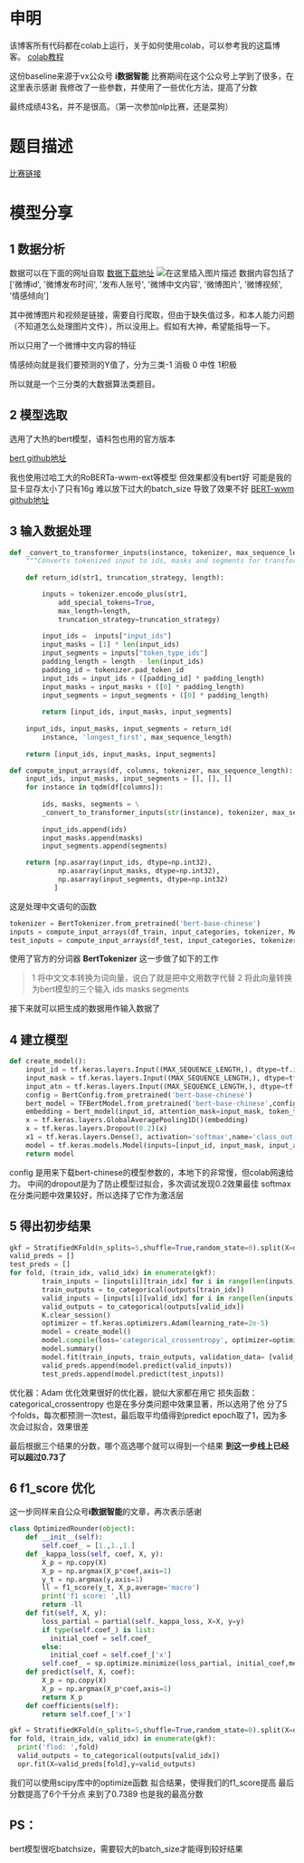 ﻿# 申明
该博客所有代码都在colab上运行，关于如何使用colab，可以参考我的这篇博客。
[colab教程](https://blog.csdn.net/JOHNYXUU/article/details/105870308)
 
 这份baseline来源于vx公众号 **i数据智能**
 比赛期间在这个公众号上学到了很多，在这里表示感谢
 我修改了一些参数，并使用了一些优化方法，提高了分数

最终成绩43名，并不是很高。（第一次参加nlp比赛，还是菜狗）


# 题目描述
[比赛链接](https://www.datafountain.cn/competitions/423)

# 模型分享
## 1 数据分析
数据可以在下面的网址自取
[数据下载地址](https://www.datafountain.cn/competitions/423/datasets)
 ![在这里插入图片描述](https://img-blog.csdnimg.cn/20200501154920370.png?x-oss-process=image/watermark,type_ZmFuZ3poZW5naGVpdGk,shadow_10,text_aHR0cHM6Ly9ibG9nLmNzZG4ubmV0L0pPSE5ZWFVV,size_16,color_FFFFFF,t_70)
数据内容包括了
['微博id', '微博发布时间', '发布人账号', '微博中文内容', '微博图片', '微博视频', '情感倾向']

其中微博图片和视频是链接，需要自行爬取，但由于缺失值过多，和本人能力问题（不知道怎么处理图片文件），所以没用上。假如有大神，希望能指导一下。

所以只用了一个微博中文内容的特征

情感倾向就是我们要预测的Y值了，分为三类-1 消极 0 中性 1积极

所以就是一个三分类的大数据算法类题目。

## 2 模型选取
选用了大热的bert模型，语料包也用的官方版本

[bert github地址](https://github.com/huggingface/transformers)

我也使用过哈工大的RoBERTa-wwm-ext等模型
但效果都没有bert好
可能是我的显卡显存太小了只有16g
难以放下过大的batch_size 导致了效果不好
[BERT-wwm github地址](https://github.com/ymcui/Chinese-BERT-wwm)

## 3 输入数据处理
```python
def _convert_to_transformer_inputs(instance, tokenizer, max_sequence_length):
    """Converts tokenized input to ids, masks and segments for transformer (including bert)"""
    
    def return_id(str1, truncation_strategy, length):

        inputs = tokenizer.encode_plus(str1,
            add_special_tokens=True,
            max_length=length,
            truncation_strategy=truncation_strategy)
        
        input_ids =  inputs["input_ids"]
        input_masks = [1] * len(input_ids)
        input_segments = inputs["token_type_ids"]
        padding_length = length - len(input_ids)
        padding_id = tokenizer.pad_token_id
        input_ids = input_ids + ([padding_id] * padding_length)
        input_masks = input_masks + ([0] * padding_length)
        input_segments = input_segments + ([0] * padding_length)
        
        return [input_ids, input_masks, input_segments]
    
    input_ids, input_masks, input_segments = return_id(
        instance, 'longest_first', max_sequence_length)
    
    return [input_ids, input_masks, input_segments]

def compute_input_arrays(df, columns, tokenizer, max_sequence_length):
    input_ids, input_masks, input_segments = [], [], []
    for instance in tqdm(df[columns]):
        
        ids, masks, segments = \
        _convert_to_transformer_inputs(str(instance), tokenizer, max_sequence_length)
        
        input_ids.append(ids)
        input_masks.append(masks)
        input_segments.append(segments)

    return [np.asarray(input_ids, dtype=np.int32), 
            np.asarray(input_masks, dtype=np.int32), 
            np.asarray(input_segments, dtype=np.int32)
           ]
```
这是处理中文语句的函数

```python
tokenizer = BertTokenizer.from_pretrained('bert-base-chinese')
inputs = compute_input_arrays(df_train, input_categories, tokenizer, MAX_SEQUENCE_LENGTH)
test_inputs = compute_input_arrays(df_test, input_categories, tokenizer, MAX_SEQUENCE_LENGTH)
```
使用了官方的分词器 **BertTokenizer**
这一步做了如下的工作

> 1 将中文文本转换为词向量，说白了就是把中文用数字代替
> 2 将此向量转换为bert模型的三个输入 ids masks segments

接下来就可以把生成的数据用作输入数据了

## 4 建立模型

```python
def create_model():
    input_id = tf.keras.layers.Input((MAX_SEQUENCE_LENGTH,), dtype=tf.int32)    
    input_mask = tf.keras.layers.Input((MAX_SEQUENCE_LENGTH,), dtype=tf.int32)    
    input_atn = tf.keras.layers.Input((MAX_SEQUENCE_LENGTH,), dtype=tf.int32) 
    config = BertConfig.from_pretrained('bert-base-chinese')
    bert_model = TFBertModel.from_pretrained('bert-base-chinese',config=config)
    embedding = bert_model(input_id, attention_mask=input_mask, token_type_ids=input_atn)[0]   
    x = tf.keras.layers.GlobalAveragePooling1D()(embedding)    
    x = tf.keras.layers.Dropout(0.2)(x)
    x1 = tf.keras.layers.Dense(3, activation='softmax',name='class_out')(x)
    model = tf.keras.models.Model(inputs=[input_id, input_mask, input_atn], outputs=x1)
    return model
```
config 是用来下载bert-chinese的模型参数的，本地下的非常慢，但colab网速给力。
中间的dropout是为了防止模型过拟合，多次调试发现0.2效果最佳
softmax在分类问题中效果较好，所以选择了它作为激活层

## 5 得出初步结果

```python
gkf = StratifiedKFold(n_splits=5,shuffle=True,random_state=0).split(X=df_train[input_categories].fillna('-1'), y=df_train[output_categories].fillna('-1'))
valid_preds = []
test_preds = []
for fold, (train_idx, valid_idx) in enumerate(gkf):
        train_inputs = [inputs[i][train_idx] for i in range(len(inputs))]
        train_outputs = to_categorical(outputs[train_idx])
        valid_inputs = [inputs[i][valid_idx] for i in range(len(inputs))]
        valid_outputs = to_categorical(outputs[valid_idx])
        K.clear_session()
        optimizer = tf.keras.optimizers.Adam(learning_rate=2e-5)
        model = create_model()
        model.compile(loss='categorical_crossentropy', optimizer=optimizer, metrics=['acc', 'mae'])
        model.summary()
        model.fit(train_inputs, train_outputs, validation_data= [valid_inputs, valid_outputs], epochs=1,batch_size=64)
        valid_preds.append(model.predict(valid_inputs))
        test_preds.append(model.predict(test_inputs))
```
优化器：Adam 优化效果很好的优化器，貌似大家都在用它
损失函数：categorical_crossentropy 也是在多分类问题中效果显著，所以选用了他
分了5个folds，每次都预测一次test，最后取平均值得到predict
epoch取了1，因为多次会过拟合，效果很差

最后根据三个结果的分数，哪个高选哪个就可以得到一个结果
**到这一步线上已经可以超过0.73了**

## 6 f1_score 优化
这一步同样来自公众号**i数据智能**的文章，再次表示感谢

```python
class OptimizedRounder(object):
    def __init__(self):
        self.coef_ = [1.,1.,1.]
    def _kappa_loss(self, coef, X, y):
        X_p = np.copy(X)
        X_p = np.argmax(X_p*coef,axis=1)
        y_t = np.argmax(y,axis=1)
        ll = f1_score(y_t, X_p,average='macro')
        print('f1 score: ',ll)
        return -ll
    def fit(self, X, y):
        loss_partial = partial(self._kappa_loss, X=X, y=y)
        if type(self.coef_) is list:
          initial_coef = self.coef_
        else:
          initial_coef = self.coef_['x']
        self.coef_ = sp.optimize.minimize(loss_partial, initial_coef,method='Nelder-Mead')
    def predict(self, X, coef):
        X_p = np.copy(X)
        X_p = np.argmax(X_p*coef,axis=1)
        return X_p
    def coefficients(self):
        return self.coef_['x']
```

```python
gkf = StratifiedKFold(n_splits=5,shuffle=True,random_state=0).split(X=df_train[input_categories].fillna('-1'), y=df_train[output_categories].fillna('-1'))
for fold, (train_idx, valid_idx) in enumerate(gkf):
  print('flod: ',fold)
  valid_outputs = to_categorical(outputs[valid_idx])
  opr.fit(X=valid_preds[fold],y=valid_outputs)
```
我们可以使用scipy库中的optimize函数
拟合结果，使得我们的f1_score提高
最后分数提高了6个千分点
来到了0.7389
也是我的最高分数

## PS：
bert模型很吃batchsize，需要较大的batch_size才能得到较好结果
